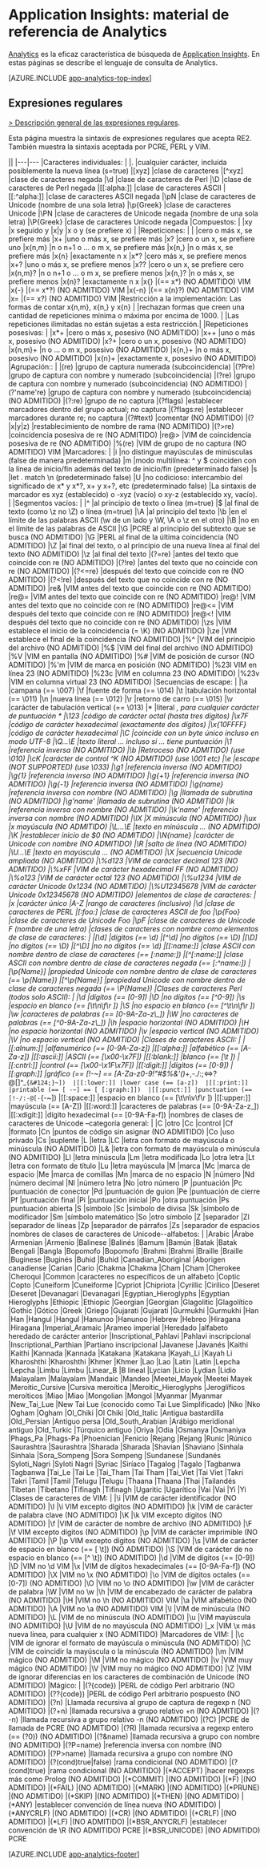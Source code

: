 <properties 
	pageTitle="Material de referencia para Analytics en Application Insights" 
	description="Expresiones regulares de Analytics, la eficaz herramienta de búsqueda de Application Insights." 
	services="application-insights" 
    documentationCenter=""
	authors="alancameronwills" 
	manager="douge"/>

<tags 
	ms.service="application-insights" 
	ms.workload="tbd" 
	ms.tgt_pltfrm="ibiza" 
	ms.devlang="na" 
	ms.topic="article" 
	ms.date="03/21/2016" 
	ms.author="awills"/>

# Application Insights: material de referencia de Analytics

[Analytics](app-analytics.md) es la eficaz característica de búsqueda de [Application Insights](app-insights-overview.md). En estas páginas se describe el lenguaje de consulta de Analytics.


[AZURE.INCLUDE [app-analytics-top-index](../../includes/app-analytics-top-index.md)]

## Expresiones regulares



[> Descripción general de las expresiones regulares](https://github.com/google/re2/wiki/Syntax).

Esta página muestra la sintaxis de expresiones regulares que acepta RE2. 
También muestra la sintaxis aceptada por PCRE, PERL y VIM.

||
|---|---
|Caracteres individuales: | 
|. |cualquier carácter, incluida posiblemente la nueva línea (s=true) 
|[xyz] |clase de caracteres 
|[^xyz] |clase de caracteres negada 
|\d |clase de caracteres de Perl 
|\D |clase de caracteres de Perl negada 
|[[:alpha:]] |clase de caracteres ASCII 
|[[:^alpha:]] |clase de caracteres ASCII negada 
|\pN |clase de caracteres de Unicode (nombre de una sola letra) 
|\p{Greek} |clase de caracteres Unicode 
|\PN |clase de caracteres de Unicode negada (nombre de una sola letra) 
|\P{Greek} |clase de caracteres Unicode negada 
|Compuestos: | 
|xy |x seguido y 
|x&#124;y |x o y (se prefiere x) 
| 
|Repeticiones: | 
| |cero o más x, se prefiere más 
|x+ |uno o más x, se prefiere más 
|x? |cero o un x, se prefiere uno 
|x{n,m} |n o n+1 o ... o m x, se prefiere más 
|x{n,} |n o más x, se prefiere más 
|x{n} |exactamente n x 
|x*? |cero más x, se prefiere menos 
|x+? |uno o más x, se prefiere menos 
|x?? |cero o un x, se prefiere cero 
|x{n,m}? |n o n+1 o ... o m x, se prefiere menos 
|x{n,}? |n o más x, se prefiere menos 
|x{n}? |exactamente n x 
|x{} |(== x*) (NO ADMITIDO) VIM 
|x{-} |(== x*?) (NO ADMITIDO) VIM 
|x{-n} |(== x{n}?) (NO ADMITIDO) VIM 
|x= |(== x?) (NO ADMITIDO) VIM 
|Restricción a la implementación: Las formas de contar x{n,m}, x{n,} y x{n} |
|rechazan formas que creen una cantidad de repeticiones mínima o máxima por encima de 1000. | 
|Las repeticiones ilimitadas no están sujetas a esta restricción.| 
|Repeticiones posesivas: | 
|x*+ |cero o más x, posesivo (NO ADMITIDO) 
|x++ |uno o más x, posesivo (NO ADMITIDO) 
|x?+ |cero o un x, posesivo (NO ADMITIDO) 
|x{n,m}+ |n o ... o m x, posesivo (NO ADMITIDO) 
|x{n,}+ |n o más x, posesivo (NO ADMITIDO) 
|x{n}+ |exactamente x, posesivo (NO ADMITIDO) 
|Agrupación:: | 
|(re) |grupo de captura numerada (subcoincidencia) 
|(?P<name>re) |grupo de captura con nombre y numerado (subcoincidencia) 
|(?<name>re) |grupo de captura con nombre y numerado (subcoincidencia) (NO ADMITIDO) 
|(?'name're) |grupo de captura con nombre y numerado (subcoincidencia) (NO ADMITIDO) 
|(?:re) |grupo de no captura 
|(?flags) |establecer marcadores dentro del grupo actual; no captura 
|(?flags:re) |establecer marcadores durante re; no captura 
|(?#text) |comentar (NO ADMITIDO) 
|(?&#124;x&#124;y&#124;z) |restablecimiento de nombre de rama (NO ADMITIDO) 
|(?>re) |coincidencia posesiva de re (NO ADMITIDO) 
|re@> |VIM de coincidencia posesiva de re (NO ADMITIDO) 
|%(re) |VIM de grupo de no captura (NO ADMITIDO) VIM 
|Marcadores: | 
|i |no distingue mayúsculas de minúsculas (false de manera predeterminada) 
|m |modo multilínea: ^ y $ coinciden con la línea de inicio/fin además del texto de inicio/fin (predeterminado false) 
|s |let . match \n (predeterminado false) 
|U |no codicioso: intercambio del significado de x* y x*?, x+ y x+?, etc (predeterminado false) 
|La sintaxis de marcador es xyz (establecido) o -xyz (vacío) o xy-z (establecido xy, vacío). |
|Segmentos vacíos: | 
|^ |al principio de texto o línea (m=true) 
|$ |al final de texto (como \z no \Z) o línea (m=true) 
|\A |al principio del texto
|\b |en el límite de las palabras ASCII (\w de un lado y \W, \A o \z en el otro) 
|\B |no en el límite de las palabras de ASCII 
|\G |PCRE al principio del subtexto que se busca (NO ADMITIDO) 
|\G |PERL al final de la última coincidencia (NO ADMITIDO) 
|\Z |al final del texto, o al principio de una nueva línea al final del texto (NO ADMITIDO) 
|\z |al final del texto 
|(?=re) |antes del texto que coincide con re (NO ADMITIDO) 
|(?!re) |antes del texto que no coincide con re (NO ADMITIDO) 
|(?<=re) |después del texto que coincide con re (NO ADMITIDO) 
|(?<!re) |después del texto que no coincide con re (NO ADMITIDO) 
|re& |VIM antes del texto que coincide con re (NO ADMITIDO)
|re@= |VIM antes del texto que coincide con re (NO ADMITIDO) 
|re@! |VIM antes del texto que no coincide con re (NO ADMITIDO) 
|re@<= |VIM después del texto que coincide con re (NO ADMITIDO) 
|re@<! |VIM después del texto que no coincide con re (NO ADMITIDO) 
|\zs |VIM establece el inicio de la coincidencia (= \K) (NO ADMITIDO) 
|\ze |VIM establece el final de la coincidencia (NO ADMITIDO) 
|\%^ |VIM del principio del archivo (NO ADMITIDO) 
|\%$ |VIM del final del archivo (NO ADMITIDO) 
|\%V |VIM en pantalla (NO ADMITIDO) 
|\%# |VIM de posición de cursor (NO ADMITIDO) 
|\%'m |VIM de marca en posición (NO ADMITIDO)
|\%23l VIM en línea 23 (NO ADMITIDO) 
|\%23c |VIM en columna 23 (NO ADMITIDO) 
|\%23v |VIM en columna virtual 23 (NO ADMITIDO) 
|Secuencias de escape: | 
|\a |campana (== \007) 
|\f |fuente de forma (== \014) 
|\t |tabulación horizontal (== \011) 
|\n |nueva línea (== \012) 
|\r |retorno de carro (== \015) 
|\v |carácter de tabulación vertical (== \013) 
|* |literal *, para cualquier carácter de puntuación * 
|\123 |código de carácter octal (hasta tres dígitos) 
|\x7F |código de carácter hexadecimal (exactamente dos dígitos) 
|\x{10FFFF} |código de carácter hexadecimal 
|\C |coincide con un byte único incluso en modo UTF-8 
|\Q...\E |texto literal ... incluso si ... tiene puntuación 
|\1 |referencia inversa (NO ADMITIDO) 
|\b |Retroceso (NO ADMITIDO) (use \010) 
|\cK |carácter de control ^K (NO ADMITIDO) (use \001 etc) 
|\e |escape (NOT SUPPORTED) (use \033) 
|\g1 |referencia inversa (NO ADMITIDO) 
|\g{1} |referencia inversa (NO ADMITIDO) 
|\g{+1} |referencia inversa (NO ADMITIDO) 
|\g{-1} |referencia inversa (NO ADMITIDO) 
|\g{name} |referencia inversa con nombre (NO ADMITIDO) 
|\g<name> |llamada de subrutina (NO ADMITIDO) 
|\g'name' |llamada de subrutina (NO ADMITIDO) 
|\k<name> |referencia inversa con nombre (NO ADMITIDO) 
|\k'name' |referencia inversa con nombre (NO ADMITIDO) 
|\lX |X minúscula (NO ADMITIDO) 
|\ux |x mayúscula (NO ADMITIDO) 
|\L...\E |texto en minúscula ... (NO ADMITIDO) 
|\K |restablecer inicio de $0 (NO ADMITIDO) 
|\N{name} |carácter de Unicode con nombre (NO ADMITIDO) 
|\R |salto de línea (NO ADMITIDO) 
|\U...\E |texto en mayúscula ... (NO ADMITIDO) 
|\X |secuencia Unicode ampliada (NO ADMITIDO) 
|\%d123 |VIM de carácter decimal 123 (NO ADMITIDO) 
|\%xFF |VIM de carácter hexadecimal FF (NO ADMITIDO) 
|\%o123 |VIM de carácter octal 123 (NO ADMITIDO) 
|\%u1234 |VIM de carácter Unicode 0x1234 (NO ADMITIDO) 
|\%U12345678 |VIM de carácter Unicode 0x12345678 (NO ADMITIDO) 
|elementos de clase de caracteres: | 
|x |carácter único 
|A-Z |rango de caracteres (inclusivo) 
|\d |clase de caracteres de PERL 
|[:foo:] |clase de caracteres ASCII de foo 
|\p{Foo} |clase de caracteres de Unicode Foo 
|\pF |clase de caracteres de Unicode F (nombre de una letra) 
|clases de caracteres con nombre como elementos de clase de caracteres: | 
|[\d] |dígitos (== \d) 
|[^\d] |no dígitos (== \D) 
|[\D] |no dígitos (== \D) 
|[^\D] |no no dígitos (== \d) 
|[[:name:]] |clase ASCII con nombre dentro de clase de caracteres (== [:name:]) 
|[^[:name:]] |clase ASCII con nombre dentro de clase de caracteres negada (== [:^name:]) 
|[\p{Name}] |propiedad Unicode con nombre dentro de clase de caracteres (== \p{Name}) 
|[^\p{Name}] |propiedad Unicode con nombre dentro de clase de caracteres negada (== \P{Name}) 
|Clases de caracteres Perl (todos solo ASCII): | 
|\d |dígitos (== [0-9]) 
|\D |no dígitos (== [^0-9]) 
|\s |espacio en blanco (== [\t\n\f\r ]) 
|\S |no espacio en blanco (== [^\t\n\f\r ]) 
|\w |caracteres de palabras (== [0-9A-Za-z\_]) 
|\W |no caracteres de palabras (== [^0-9A-Za-z\_]) 
|\h |espacio horizontal (NO ADMITIDO) 
|\H |no espacio horizontal (NO ADMITIDO) 
|\v |espacio vertical (NO ADMITIDO) 
|\V |no espacio vertical (NO ADMITIDO) 
|Clases de caracteres ASCII: | 
|[[:alnum:]] |alfanumérico (== [0-9A-Za-z]) 
|[[:alpha:]] |alfabético (== [A-Za-z]) 
|[[:ascii:]] |ASCII (== [\x00-\x7F]) 
|[[:blank:]] |blanco (== [\t ]) 
|[[:cntrl:]] |control (== [\x00-\x1F\x7F]) 
|[[:digit:]] |dígitos (== [0-9]) 
|[[:graph:]] |gráfico (== [!-~] == [A-Za-z0-9!"#$%&'()*+,-./:;<=>?@[\]^\_`{&#124;}~]) 
|[[:lower:]] |lower case (== [a-z]) 
|[[:print:]] |printable (== [ -~] == [ [:graph:]]) 
|[[:punct:]] |punctuation (== [!-/:-@[-`{-~]) 
|[[:space:]] |espacio en blanco (== [\t\n\v\f\r ]) 
|[[:upper:]] |mayúscula (== [A-Z])
|[[:word:]] |caracteres de palabras (== [0-9A-Za-z\_]) 
|[[:xdigit:]] |dígito hexadecimal (== [0-9A-Fa-f]) 
|nombres de clases de caracteres de Unicode –categoría general: | 
|C |otro 
|Cc |control 
|Cf |formato 
|Cn |puntos de código sin asignar (NO ADMITIDO) 
|Co |uso privado 
|Cs |suplente 
|L |letra 
|LC |letra con formato de mayúscula o minúscula (NO ADMITIDO) 
|L& |letra con formato de mayúscula o minúscula (NO ADMITIDO) 
|Ll |letra minúscula 
|Lm |letra modificada 
|Lo |otra letra 
|Lt |letra con formato de título 
|Lu |letra mayúscula 
|M |marca 
|Mc |marca de espacio 
|Me |marca de comillas 
|Mn |marca de no espacio 
|N |número 
|Nd |número decimal 
|Nl |número letra 
|No |otro número 
|P |puntuación 
|Pc |puntuación de conector 
|Pd |puntuación de guion 
|Pe |puntuación de cierre 
|Pf |puntuación final 
|Pi |puntuación inicial 
|Po |otra puntuación 
|Ps |puntuación abierta 
|S |símbolo 
|Sc |símbolo de divisa 
|Sk |símbolo de modificador 
|Sm |símbolo matemático 
|So |otro símbolo 
|Z |separador 
|Zl |separador de líneas 
|Zp |separador de párrafos 
|Zs |separador de espacios 
|nombres de clases de caracteres de Unicode--alfabetos: | 
|Arabic |Árabe 
|Armenian |Armenio 
|Balinese |Balinés 
|Bamum |Bamún 
|Batak |Batak 
|Bengali |Bangla 
|Bopomofo |Bopomofo 
|Brahmi |Brahmi 
|Braille |Braille 
|Buginese |Buginés 
|Buhid |Buhid 
|Canadian_Aboriginal |Aborigen canadiense 
|Carian |Cario 
|Chakma |Chakma 
|Cham |Cham 
|Cherokee |Cheroqui 
|Common |caracteres no específicos de un alfabeto 
|Coptic |Copto
|Cuneiform |Cuneiforme 
|Cypriot |Chipriota 
|Cyrillic |Cirílico 
|Deseret |Deseret 
|Devanagari |Devanagari 
|Egyptian_Hieroglyphs |Egyptian Hieroglyphs 
|Ethiopic |Ethiopic 
|Georgian |Georgian 
|Glagolitic |Glagolítico 
|Gothic |Gótico 
|Greek |Griego 
|Gujarati |Gujarati
|Gurmukhi |Gurmukhi 
|Han |Han 
|Hangul |Hangul 
|Hanunoo |Hanunoo 
|Hebrew |Hebreo 
|Hiragana |Hiragana 
|Imperial_Aramaic |Arameo imperial 
|Heredado |alfabeto heredado de carácter anterior 
|Inscriptional_Pahlavi |Pahlavi inscripcional 
|Inscriptional_Parthian |Partiano inscripcional 
|Javanese |Javanés 
|Kaithi |Kaithi 
|Kannada |Kannada 
|Katakana |Katakana 
|Kayah_Li |Kayah Li 
|Kharoshthi |Kharoshthi 
|Khmer |Khmer 
|Lao |Lao 
|Latin |Latín 
|Lepcha |Lepcha 
|Limbu |Limbu 
|Linear_B |B lineal 
|Lycian |Licio 
|Lydian |Lidio 
|Malayalam |Malayalam 
|Mandaic |Mandeo 
|Meetei_Mayek |Meetei Mayek 
|Meroitic_Cursive |Cursiva meroítica 
|Meroitic_Hieroglyphs |Jeroglíficos meroíticos 
|Miao |Miao 
|Mongolian |Mongol 
|Myanmar |Myanmar 
|New_Tai_Lue |New Tai Lue (conocido como Tai Lue Simplificado)
|Nko |Nko 
|Ogham |Ogham 
|Ol\_Chiki |Ol Chiki 
|Old\_Italic |Antigua bastardilla
|Old\_Persian |Antiguo persa 
|Old\_South\_Arabian |Arábigo meridional antiguo 
|Old\_Turkic |Túrquico antiguo 
|Oriya |Odia 
|Osmanya |Osmaniya
|Phags\_Pa |Phags-Pa 
|Phoenician |Fenicio 
|Rejang |Rejang 
|Runic |Rúnico 
|Saurashtra |Saurashtra 
|Sharada |Sharada 
|Shavian |Shaviano 
|Sinhala |Sinhala 
|Sora\_Sompeng |Sora Sompeng 
|Sundanese |Sundanés 
|Syloti\_Nagri |Syloti Nagri 
|Syriac |Siríaco 
|Tagalog |Tagalo 
|Tagbanwa |Tagbanwa 
|Tai\_Le |Tai Le 
|Tai\_Tham |Tai Tham 
|Tai\_Viet |Tai Viet 
|Takri |Takri 
|Tamil |Tamil 
|Telugu |Telugu 
|Thaana |Thaana 
|Thai |Tailandés 
|Tibetan |Tibetano 
|Tifinagh |Tifinagh 
|Ugaritic |Ugarítico
|Vai |Vai
|Yi |Yi 
|Clases de caracteres de VIM: | 
|\i |VIM de carácter identificador (NO ADMITIDO) 
|\I |\i VIM excepto dígitos (NO ADMITIDO) 
|\k |VIM de carácter de palabra clave (NO ADMITIDO) 
|\K |\k VIM excepto dígitos (NO ADMITIDO) 
|\f |VIM de carácter de nombre de archivo (NO ADMITIDO) 
|\F |\f VIM excepto dígitos (NO ADMITIDO) 
|\p |VIM de carácter imprimible (NO ADMITIDO) 
|\P |\p VIM excepto dígitos (NO ADMITIDO) 
|\s |VIM de carácter de espacio en blanco (== [ \t]) (NO ADMITIDO) 
|\S |VIM de carácter de no espacio en blanco (== [^ \t]) (NO ADMITIDO)
|\d |VIM de dígitos (== [0-9]) 
|\D |VIM no \d VIM 
|\x |VIM de dígitos hexadecimales (== [0-9A-Fa-f]) (NO ADMITIDO) 
|\X |VIM no \x (NO ADMITIDO) 
|\o |VIM de dígitos octales (== [0-7]) (NO ADMITIDO) 
|\O |VIM no \o (NO ADMITIDO) 
|\w |VIM de carácter de palabra
|\W |VIM no \w 
|\h |VIM de encabezado de carácter de palabra (NO ADMITIDO) 
|\H |VIM no \h (NO ADMITIDO) VIM 
|\a |VIM alfabético (NO ADMITIDO) 
|\A |VIM no \a (NO ADMITIDO) VIM 
|\l |VIM de minúscula (NO ADMITIDO) 
|\L |VIM de no minúscula (NO ADMITIDO) 
|\u |VIM mayúscula (NO ADMITIDO) 
|\U |VIM de no mayúscula (NO ADMITIDO) 
|\_x |VIM \x más nueva línea, para cualquier x (NO ADMITIDO) 
|Marcadores de VIM: | 
|\c |VIM de ignorar el formato de mayúscula o minúscula (NO ADMITIDO)
|\C |VIM de coincidir la mayúscula o la minúscula (NO ADMITIDO) 
|\m |VIM mágico (NO ADMITIDO) 
|\M |VIM no mágico (NO ADMITIDO) 
|\v |VIM muy mágico (NO ADMITIDO) 
|\V |VIM muy no mágico (NO ADMITIDO) 
|\Z |VIM de ignorar diferencias en los caracteres de combinación de Unicode (NO ADMITIDO) 
|Mágico: | 
|(?{code}) |PERL de código Perl arbitrario (NO ADMITIDO) 
|(??{code}) |PERL de código Perl arbitrario pospuesto (NO ADMITIDO) 
|(?n) |Llamada recursiva al grupo de captura de regexp n (NO ADMITIDO) 
|(?+n) |llamada recursiva a grupo relativo +n (NO ADMITIDO) 
|(?-n) |llamada recursiva a grupo relativo -n (NO ADMITIDO) 
|(?C) |PCRE de llamada de PCRE (NO ADMITIDO) 
|(?R) |llamada recursiva a regexp entero (== (?0)) (NO ADMITIDO) 
|(?&name) |llamada recursiva a grupo con nombre (NO ADMITIDO) 
|(?P=name) |referencia inversa con nombre (NO ADMITIDO) 
|(?P>name) |llamada recursiva a grupo con nombre (NO ADMITIDO) 
|(?(cond)true&#124;false) |rama condicional (NO ADMITIDO) 
|(?(cond)true) |rama condicional (NO ADMITIDO) 
|(*ACCEPT) |hacer regexps más como Prolog (NO ADMITIDO) 
|(*COMMIT) |(NO ADMITIDO) 
|(*F) |(NO ADMITIDO) 
|(*FAIL) |(NO ADMITIDO) 
|(*MARK) |(NO ADMITIDO) 
|(*PRUNE) |(NO ADMITIDO) 
|(*SKIP) |(NO ADMITIDO) 
|(*THEN) |(NO ADMITIDO) 
|(*ANY) |establecer convención de línea nueva (NO ADMITIDO) 
|(*ANYCRLF) |(NO ADMITIDO) 
|(*CR) |(NO ADMITIDO) 
|(*CRLF) |(NO ADMITIDO) 
|(*LF) |(NO ADMITIDO) 
|(*BSR\_ANYCRLF) |establecer convención de \R (NO ADMITIDO) PCRE 
|(*BSR\_UNICODE) |(NO ADMITIDO) PCRE 




[AZURE.INCLUDE [app-analytics-footer](../../includes/app-analytics-footer.md)]

<!---HONumber=AcomDC_0323_2016-->